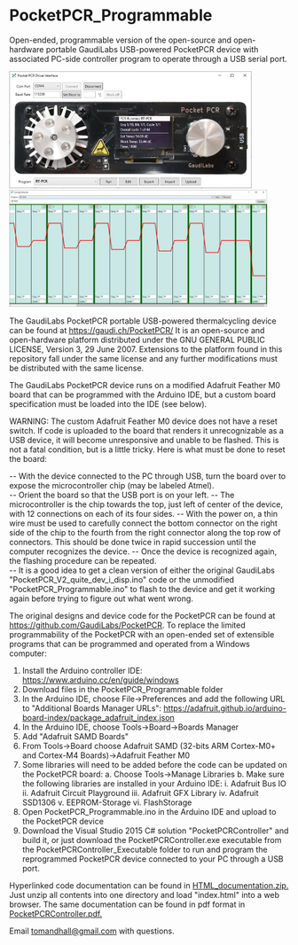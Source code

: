 # PocketPCR_Programmable
Open-ended, programmable version of the open-source and open-hardware portable GaudiLabs USB-powered PocketPCR device with associated PC-side controller program to operate through a USB serial port.

<img src="Thermocycling_ss.jpg"  title="PocketPCRController Interface" height="211" width="437">&nbsp;&nbsp;&nbsp;<img src="Editor_ss.jpg"  title="PocketPCRController Editor Interface" height="211" width="465">

The GaudiLabs PocketPCR portable USB-powered thermalcycling device can be found at https://gaudi.ch/PocketPCR/
It is an open-source and open-hardware platform distributed under the GNU GENERAL PUBLIC LICENSE, Version 3, 29 June 2007.
Extensions to the platform found in this repository fall under the same license and any further modifications must be distributed with the same license.

The GaudiLabs PocketPCR device runs on a modified Adafruit Feather M0 board that can be programmed with the Arduino IDE, but a custom board specification must be loaded into the IDE (see below).

WARNING: The custom Adafruit Feather M0 device does not have a reset switch.  If code is uploaded to the board that renders it unrecognizable as a USB device, it will become unresponsive and unable to be flashed.  This is not a fatal condition, but is a little tricky.  Here is what must be done to reset the board:

-- With the device connected to the PC through USB, turn the board over to expose the microcontroller chip (may be labeled Atmel).  
-- Orient the board so that the USB port is on your left.
-- The microcontroller is the chip towards the top, just left of center of the device, with 12 connections on each of its four sides.
-- With the power on, a thin wire must be used to carefully connect the bottom connector on the right side of the chip to the fourth from the right connector along the top row of connectors.  This should be done twice in rapid succession until the computer recognizes the device.
-- Once the device is recognized again, the flashing procedure can be repeated.  
-- It is a good idea to get a clean version of either the original GaudiLabs "PocketPCR_V2_quite_dev_i_disp.ino" code or the unmodified "PocketPCR_Programmable.ino" to flash to the device and get it working again before trying to figure out what went wrong.

The original designs and device code for the PocketPCR can be found at https://github.com/GaudiLabs/PocketPCR.
To replace the limited programmability of the PocketPCR with an open-ended set of extensible programs that can be programmed and operated from a Windows computer:

1.  Install the Arduino controller IDE:  https://www.arduino.cc/en/guide/windows
2.  Download files in the PocketPCR_Programmable folder
3.  In the Arduino IDE, choose File->Preferences and add the following URL to "Additional Boards Manager URLs":
    https://adafruit.github.io/arduino-board-index/package_adafruit_index.json
4.  In the Arduino IDE, choose Tools->Board->Boards Manager
5.  Add "Adafruit SAMD Boards"
6.  From Tools->Board choose Adafruit SAMD (32-bits ARM Cortex-M0+ and Cortex-M4 Boards)->Adafruit Feather M0
7.  Some libraries will need to be added before the code can be updated on the PocketPCR board:
    a.  Choose Tools->Manage Libraries
    b. Make sure the following libraries are installed in your Arduino IDE:
        i.   Adafruit Bus IO
        ii.  Adafruit Circuit Playground
        iii. Adafruit GFX Library
        iv.  Adafruit SSD1306
        v.   EEPROM-Storage
        vi.  FlashStorage
8.  Open PocketPCR_Programmable.ino in the Arduino IDE and upload to the PocketPCR device
9.  Download the Visual Studio 2015 C# solution "PocketPCRController" and build it, or just download the PocketPCRController.exe executable from the PocketPCRController_Executable folder to run and program the reprogrammed PocketPCR device connected to your PC through a USB port.

Hyperlinked code documentation can be found in <a href="https://github.com/thalljiscience/PocketPCR_Programmable/tree/main/PocketPCRController/HTML_documentation.zip">HTML_documentation.zip.</a>  Just unzip all contents into one directory and load "index.html" into a web browser.
The same documentation can be found in pdf format in <a href="https://github.com/thalljiscience/PocketPCR_Programmable/tree/main/PocketPCRController/PocketPCRController.pdf">PocketPCRController.pdf.</a>

Email tomandhall@gmail.com with questions.

